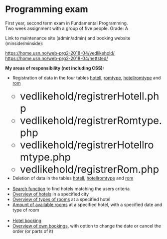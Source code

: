 # Programming exam
First year, second term exam in Fundamental Programming.<br>
Two week assignment with a group of five people. Grade: A<br>


Link to maintenance site (admin/admin) and booking website (minside/minside):<br>

https://home.usn.no/web-prg2-2018-04/vedlikehold/<br>
https://home.usn.no/web-prg2-2018-04/nettsted/<br>

<strong>My areas of responsibility (not including CSS):</strong><br>
<ul>
    <li>Registration of data in the four tables
        <a href="https://home.usn.no/web-prg2-2018-04/vedlikehold/registrerHotell.php">hotell</a>,
        <a href="https://home.usn.no/web-prg2-2018-04/vedlikehold/registrerRomtype.php">romtype</a>,
        <a href="https://home.usn.no/web-prg2-2018-04/vedlikehold/registrerHotellromtype.php">hotellromtype</a>
        and <a href="https://home.usn.no/web-prg2-2018-04/vedlikehold/registrerRom.php">rom</a></li>
    <ul><font size="6">
        <li>vedlikehold/registrerHotell.php</li>
        <li>vedlikehold/registrerRomtype.php</li>
        <li>vedlikehold/registrerHotellromtype.php</li>
        <li>vedlikehold/registrerRom.php</li></font>
    </ul>
    <li>Deletion of data in the tables
        <a href="https://home.usn.no/web-prg2-2018-04/vedlikehold/SlettHotell.php">hotell</a>,
        <a href="https://home.usn.no/web-prg2-2018-04/vedlikehold/SlettHotellromtype.php">hotellromtype</a>
        and <a href="https://home.usn.no/web-prg2-2018-04/vedlikehold/SlettRom.php">rom</a></li><br>
    <li><a href="https://home.usn.no/web-prg2-2018-04/nettsted/index.php">Search function</a> to find hotels matching the users criteria</li>
    <li><a href="https://home.usn.no/web-prg2-2018-04/nettsted/seHoteller.php">Overview of hotels</a> in a specified city</li>
    <li><a href="https://home.usn.no/web-prg2-2018-04/nettsted/seRomtyper.php">Overview of types of rooms</a> at a specified hotel</li>
    <li><a href="https://home.usn.no/web-prg2-2018-04/nettsted/finnRom.php">Amount of available rooms</a>
        at a specified hotel, with a specified date and type of room</li><br>
    <li><a href="https://home.usn.no/web-prg2-2018-04/nettsted/minside/bestillHotell.php">Hotel booking</a></li>
    <li><a href="https://home.usn.no/web-prg2-2018-04/nettsted/minside/seBestillinger.php">Overview of own bookings</a>,
        with option to change the date or cancel the order (or parts of it)</li>
  </ul>
